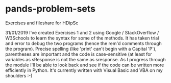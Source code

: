 # pands-problem-sets
Exercises and fileshare for HDipSc

31/01/2019 I've created Exercises 1 and 2 using Google / StackOverflow / W3Schools to learn the syntax for some of the methods. It has taken trial and error to debug the two programs (hence the rem'd comments through the program). Precise spelling (like 'print' can't begin with a Capital 'P'), parentheses are important and the code is case-sensitive (at least for variables as sResponse is not the same as sresponse. As I progress through the module I'll be able to look back and see if the code can be written more efficiently in Python. It's currently written with Visual Basic and VBA on my shoulders :-)
